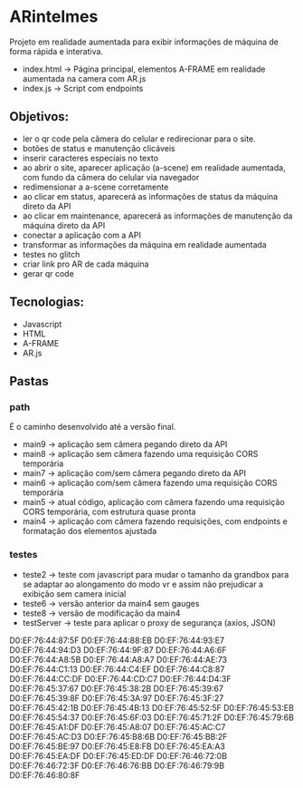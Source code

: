 # ARintelmes

Projeto em realidade aumentada para exibir informações de máquina de forma rápida e interativa.

- index.html → Página principal, elementos A-FRAME em realidade aumentada na camera com AR.js
- index.js → Script com endpoints

## Objetivos:
- ler o qr code pela câmera do celular e redirecionar para o site.
- botões de status e manutenção clicáveis
- inserir caracteres especiais no texto
- ao abrir o site, aparecer aplicação (a-scene) em realidade aumentada, com fundo da câmera do celular via navegador
- redimensionar a a-scene corretamente
- ao clicar em status, aparecerá as informações de status da máquina direto da API
- ao clicar em maintenance, aparecerá as informações de manutenção da máquina direto da API
- conectar a aplicação com a API
- transformar as informações da máquina em realidade aumentada
- testes no glitch
- criar link pro AR de cada máquina
- gerar qr code

## Tecnologias:
- Javascript
- HTML
- A-FRAME
- AR.js

## Pastas

### path
É o caminho desenvolvido até a versão final.
- main9 → aplicação sem câmera pegando direto da API
- main8 → aplicação sem câmera fazendo uma requisição CORS temporária
- main7 → aplicação com/sem câmera pegando direto da API
- main6 → aplicação com/sem câmera fazendo uma requisição CORS temporária
- main5 → atual código, aplicação com câmera fazendo uma requisição CORS temporária, com estrutura quase pronta
- main4 → aplicação com câmera fazendo requisições, com endpoints e formatação dos elementos ajustada

### testes
- teste2 → teste com javascript para mudar o tamanho da grandbox para se adaptar ao alongamento do modo vr e assim não prejudicar a exibição sem camera inicial
- teste6 → versão anterior da main4 sem gauges
- teste8 → versão de modificação da main4
- testServer → teste para aplicar o proxy de segurança (axios, JSON)

<!-- ## Bibliotecas:

- npm i express
- npm init -y
- npm config set strict-ssl false
- npm install express axios
- node proxy.js -->

<!-- api numero
fetch("https://www.random.org/integers/?num=1&min=0&max=1000&col=1&base=10&format=plain&rnd=new")
 -->


D0:EF:76:44:87:5F
D0:EF:76:44:88:EB
D0:EF:76:44:93:E7
D0:EF:76:44:94:D3
D0:EF:76:44:9F:87
D0:EF:76:44:A6:6F
D0:EF:76:44:A8:5B
D0:EF:76:44:A8:A7
D0:EF:76:44:AE:73
D0:EF:76:44:C1:13
D0:EF:76:44:C4:EF
D0:EF:76:44:C8:87
D0:EF:76:44:CC:DF
D0:EF:76:44:CD:C7
D0:EF:76:44:D4:3F
D0:EF:76:45:37:67
D0:EF:76:45:38:2B
D0:EF:76:45:39:67
D0:EF:76:45:39:8F
D0:EF:76:45:3A:97
D0:EF:76:45:3F:27
D0:EF:76:45:42:1B
D0:EF:76:45:4B:13
D0:EF:76:45:52:5F
D0:EF:76:45:53:EB
D0:EF:76:45:54:37
D0:EF:76:45:6F:03
D0:EF:76:45:71:2F
D0:EF:76:45:79:6B
D0:EF:76:45:A1:DF
D0:EF:76:45:A8:07
D0:EF:76:45:AC:C7
D0:EF:76:45:AC:D3
D0:EF:76:45:B8:6B
D0:EF:76:45:BB:2F
D0:EF:76:45:BE:97
D0:EF:76:45:E8:FB
D0:EF:76:45:EA:A3
D0:EF:76:45:EA:DF
D0:EF:76:45:ED:DF
D0:EF:76:46:72:0B
D0:EF:76:46:72:3F
D0:EF:76:46:76:BB
D0:EF:76:46:79:9B
D0:EF:76:46:80:8F